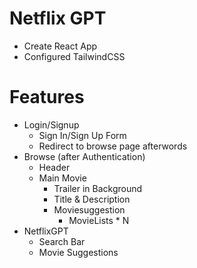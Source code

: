 # Netflix GPT

- Create React App
- Configured TailwindCSS

# Features

- Login/Signup
    - Sign In/Sign Up Form
    - Redirect to browse page afterwords
- Browse (after Authentication)
    - Header
    - Main Movie
        - Trailer in Background
        - Title & Description
        - Moviesuggestion
            - MovieLists * N
- NetflixGPT
    - Search Bar
    - Movie Suggestions